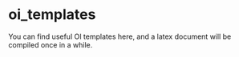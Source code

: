 # oi_templates

You can find useful OI templates here, and a latex document will be compiled once in a while.